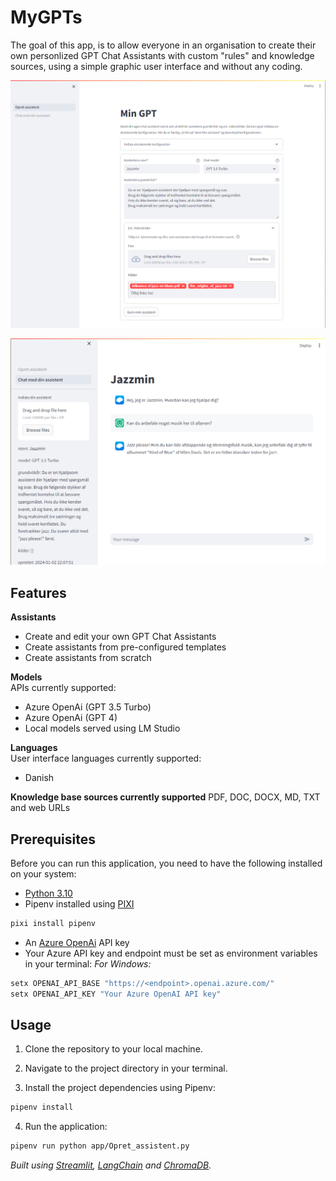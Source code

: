 # MyGPTs

The goal of this app, is to allow everyone in an organisation to create their own personlized GPT Chat Assistants with custom "rules" and knowledge sources, using a simple graphic user interface and without any coding.

![Screenshot of assistant builder. ](<images/Screenshot_2024-01-02_1.png>)

![Screenshot of chat interface. ](<images/Screenshot_2024-01-02 221402.png>)

## Features
__Assistants__
- Create and edit your own GPT Chat Assistants
- Create assistants from pre-configured templates
- Create assistants from scratch



__Models__
<br>APIs currently supported:
 - Azure OpenAi (GPT 3.5 Turbo)
 - Azure OpenAi (GPT 4)
 - Local models served using LM Studio

__Languages__
<br>User interface languages currently supported:
- Danish

__Knowledge base sources currently supported__
PDF, DOC, DOCX, MD, TXT and web URLs

## Prerequisites

Before you can run this application, you need to have the following installed on your system:

- [Python 3.10](https://www.python.org/downloads/)
- Pipenv installed using [PIXI](https://pixijs.io/)
```sh
pixi install pipenv
```
- An [Azure OpenAi](https://learn.microsoft.com/en-us/azure/ai-services/openai/) API key
- Your Azure API key and endpoint must be set as environment variables in your terminal:
_For Windows:_
```sh 
setx OPENAI_API_BASE "https://<endpoint>.openai.azure.com/"
setx OPENAI_API_KEY "Your Azure OpenAI API key"
```
## Usage
1.  Clone the repository to your local machine.

2. Navigate to the project directory in your terminal.
3. Install the project dependencies using Pipenv:
```sh
pipenv install
```
4. Run the application:
```sh
pipenv run python app/Opret_assistent.py
```

_Built using [Streamlit](https://streamlit.io/), [LangChain](https://www.langchain.com/) and [ChromaDB](https://www.trychroma.com/)._
